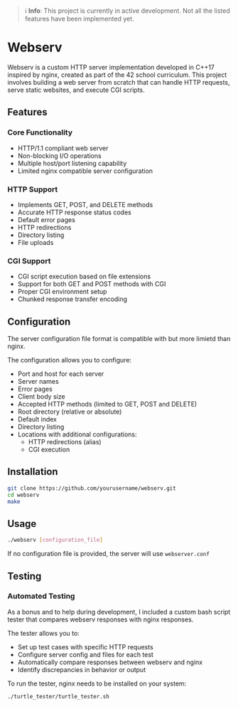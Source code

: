> ℹ️ **Info**: This project is currently in active development. Not all the listed features have been implemented yet.

# Webserv

Webserv is a custom HTTP server implementation developed in C++17 inspired by nginx, created as part of the 42 school curriculum. This project involves building a web server from scratch that can handle HTTP requests, serve static websites, and execute CGI scripts.

## Features

### Core Functionality
- HTTP/1.1 compliant web server
- Non-blocking I/O operations
- Multiple host/port listening capability
- Limited nginx compatible server configuration

### HTTP Support
- Implements GET, POST, and DELETE methods
- Accurate HTTP response status codes
- Default error pages
- HTTP redirections
- Directory listing
- File uploads

### CGI Support
- CGI script execution based on file extensions
- Support for both GET and POST methods with CGI
- Proper CGI environment setup
- Chunked response transfer encoding

## Configuration

The server configuration file format is compatible with but more limietd than nginx.

The configuration allows you to configure:

- Port and host for each server
- Server names
- Error pages
- Client body size
- Accepted HTTP methods (limited to GET, POST and DELETE)
- Root directory (relative or absolute)
- Default index
- Directory listing
- Locations with additional configurations:
  - HTTP redirections (alias)
  - CGI execution

## Installation

```bash
git clone https://github.com/yourusername/webserv.git
cd webserv
make
```

## Usage

```bash
./webserv [configuration_file]
```

If no configuration file is provided, the server will use `webserver.conf`

## Testing

### Automated Testing

As a bonus and to help during development, I included a custom bash script tester that compares webserv responses with nginx responses.

The tester allows you to:

- Set up test cases with specific HTTP requests
- Configure server config and files for each test
- Automatically compare responses between webserv and nginx
- Identify discrepancies in behavior or output

To run the tester, nginx needs to be installed on your system:

```bash
./turtle_tester/turtle_tester.sh
```
